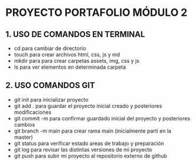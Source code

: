 # PROYECTO PORTAFOLIO MÓDULO 2

## 1. USO DE COMANDOS EN TERMINAL
- cd para cambiar de directorio
- touch para crear archivos html, css, js y md
- mkdir para para crear carpetas assets, img, css y js
- ls para ver elementos en determinada carpeta

## 2. USO COMANDOS GIT
- git init para inicializar proyecto
- git add . para guardar el proyecto inicial creado y posteriores modificaciones
- git commit -m para confirmar guardado inicial del proyecto y posteriores cambios
- git branch -m main para crear rama main (inicialmente partí en la master)
- git status para verificar estado areas de trabajo y preparación
- git log para revisar las distintas versiones de mi proyecto
- git push para subir mi proyecto al repositorio externo de github